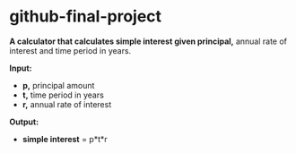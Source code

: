 # github-final-project
**A calculator that calculates simple interest given principal,** annual rate of interest and time period in years.

**Input:**
*   **p,** principal amount
*   **t,** time period in years
*   **r,** annual rate of interest

**Output:**
*   **simple interest** = p\*t\*r
